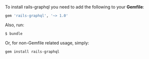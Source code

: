 To install rails-graphql you need to add the following to your **Gemfile**:
```ruby
gem 'rails-graphql', '~> 1.0'
```

Also, run:

```bash
$ bundle
```

Or, for non-Gemfile related usage, simply:

```bash
gem install rails-graphql
```

